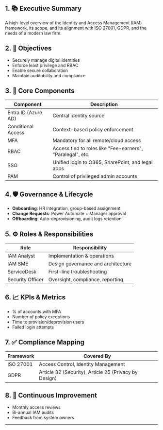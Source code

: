 ## 1. 📚 Executive Summary
A high-level overview of the Identity and Access Management (IAM) framework, its scope, and its alignment with ISO 27001, GDPR, and the needs of a modern law firm.

## 2. 🎯 Objectives
- Securely manage digital identities
- Enforce least privilege and RBAC
- Enable secure collaboration
- Maintain auditability and compliance

## 3. 🧱 Core Components
| Component              | Description                                             |
|------------------------|---------------------------------------------------------|
| Entra ID (Azure AD)    | Central identity source                                 |
| Conditional Access     | Context-based policy enforcement                        |
| MFA                    | Mandatory for all remote/cloud access                   |
| RBAC                   | Access tied to roles like "Fee-earners", "Paralegal", etc.   |
| SSO                    | Unified login to O365, SharePoint, and legal apps       |
| PAM                    | Control of privileged admin accounts                    |

## 4. 🛡️ Governance & Lifecycle
- **Onboarding**: HR integration, group-based assignment
- **Change Requests**: Power Automate + Manager approval
- **Offboarding**: Auto-deprovisioning, audit logs retention

## 5. ⚙️ Roles & Responsibilities
| Role              | Responsibility                              |
|-------------------|----------------------------------------------|
| IAM Analyst       | Implementation & operations                  |
| IAM SME           | Design governance and architecture           |
| ServiceDesk       | First-line troubleshooting                   |
| Security Officer  | Oversight, compliance, reporting             |

## 6. 📈 KPIs & Metrics
- % of accounts with MFA
- Number of policy exceptions
- Time to provision/deprovision users
- Failed login attempts

## 7. ✅ Compliance Mapping
| Framework | Covered By                                        |
|-----------|---------------------------------------------------|
| ISO 27001 | Access Control, Identity Management               |
| GDPR      | Article 32 (Security), Article 25 (Privacy by Design) |

## 8. 🔄 Continuous Improvement
- Monthly access reviews
- Bi-annual IAM audits
- Feedback from system owners

---
